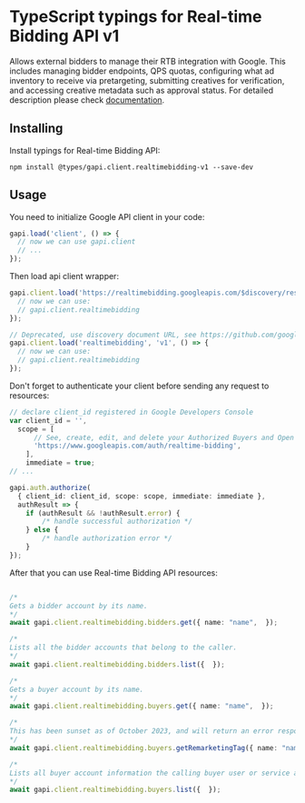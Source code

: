 # TypeScript typings for Real-time Bidding API v1

Allows external bidders to manage their RTB integration with Google. This includes managing bidder endpoints, QPS quotas, configuring what ad inventory to receive via pretargeting, submitting creatives for verification, and accessing creative metadata such as approval status.
For detailed description please check [documentation](https://developers.google.com/authorized-buyers/apis/realtimebidding/reference/rest/).

## Installing

Install typings for Real-time Bidding API:

```
npm install @types/gapi.client.realtimebidding-v1 --save-dev
```

## Usage

You need to initialize Google API client in your code:

```typescript
gapi.load('client', () => {
  // now we can use gapi.client
  // ...
});
```

Then load api client wrapper:

```typescript
gapi.client.load('https://realtimebidding.googleapis.com/$discovery/rest?version=v1', () => {
  // now we can use:
  // gapi.client.realtimebidding
});
```

```typescript
// Deprecated, use discovery document URL, see https://github.com/google/google-api-javascript-client/blob/master/docs/reference.md#----gapiclientloadname----version----callback--
gapi.client.load('realtimebidding', 'v1', () => {
  // now we can use:
  // gapi.client.realtimebidding
});
```

Don't forget to authenticate your client before sending any request to resources:

```typescript
// declare client_id registered in Google Developers Console
var client_id = '',
  scope = [
      // See, create, edit, and delete your Authorized Buyers and Open Bidding account entities
      'https://www.googleapis.com/auth/realtime-bidding',
    ],
    immediate = true;
// ...

gapi.auth.authorize(
  { client_id: client_id, scope: scope, immediate: immediate },
  authResult => {
    if (authResult && !authResult.error) {
        /* handle successful authorization */
    } else {
        /* handle authorization error */
    }
});
```

After that you can use Real-time Bidding API resources: <!-- TODO: make this work for multiple namespaces -->

```typescript

/*
Gets a bidder account by its name.
*/
await gapi.client.realtimebidding.bidders.get({ name: "name",  });

/*
Lists all the bidder accounts that belong to the caller.
*/
await gapi.client.realtimebidding.bidders.list({  });

/*
Gets a buyer account by its name.
*/
await gapi.client.realtimebidding.buyers.get({ name: "name",  });

/*
This has been sunset as of October 2023, and will return an error response if called. For more information, see the release notes: https://developers.google.com/authorized-buyers/apis/relnotes#real-time-bidding-api Gets remarketing tag for a buyer. A remarketing tag is a piece of JavaScript code that can be placed on a web page. When a user visits a page containing a remarketing tag, Google adds the user to a user list.
*/
await gapi.client.realtimebidding.buyers.getRemarketingTag({ name: "name",  });

/*
Lists all buyer account information the calling buyer user or service account is permissioned to manage.
*/
await gapi.client.realtimebidding.buyers.list({  });
```
